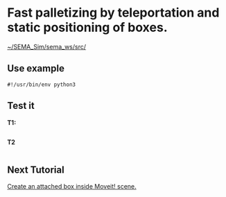 # Fast palletizing by teleportation and static positioning of boxes.

[~/SEMA_Sim/sema_ws/src/]()

## Use example
```
#!/usr/bin/env python3

```

## Test it
**T1:**
```

```
**T2**
```

```

## Next Tutorial 
[Create an attached box inside Moveit! scene.](https://github.com/MonkyDCristian/SEMA_Sim/blob/ROS-focus-develop/documentation/moveit_attacher.md)
